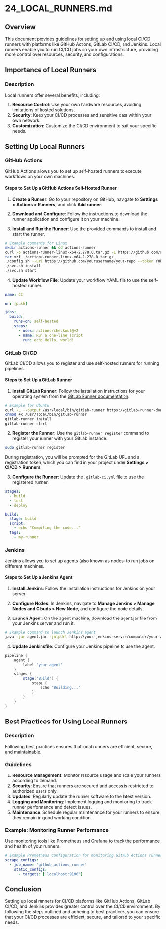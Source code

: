 # 24_LOCAL_RUNNERS.md

## Overview

This document provides guidelines for setting up and using local CI/CD runners with platforms like GitHub Actions, GitLab CI/CD, and Jenkins. Local runners enable you to run CI/CD jobs on your own infrastructure, providing more control over resources, security, and configurations.

## Importance of Local Runners

### Description

Local runners offer several benefits, including:
1. **Resource Control**: Use your own hardware resources, avoiding limitations of hosted solutions.
2. **Security**: Keep your CI/CD processes and sensitive data within your own network.
3. **Customization**: Customize the CI/CD environment to suit your specific needs.

## Setting Up Local Runners

### GitHub Actions

GitHub Actions allows you to set up self-hosted runners to execute workflows on your own machines.

#### Steps to Set Up a GitHub Actions Self-Hosted Runner

1. **Create a Runner**: Go to your repository on GitHub, navigate to **Settings > Actions > Runners**, and click **Add runner**.

2. **Download and Configure**: Follow the instructions to download the runner application and configure it on your machine.

3. **Install and Run the Runner**: Use the provided commands to install and start the runner.

```sh
# Example commands for Linux
mkdir actions-runner && cd actions-runner
curl -o actions-runner-linux-x64-2.278.0.tar.gz -L https://github.com/actions/runner/releases/download/v2.278.0/actions-runner-linux-x64-2.278.0.tar.gz
tar xzf ./actions-runner-linux-x64-2.278.0.tar.gz
./config.sh --url https://github.com/yourusername/your-repo --token YOUR_TOKEN
./svc.sh install
./svc.sh start
```

4. **Update Workflow File**: Update your workflow YAML file to use the self-hosted runner.

```yaml
name: CI

on: [push]

jobs:
  build:
    runs-on: self-hosted
    steps:
      - uses: actions/checkout@v2
      - name: Run a one-line script
        run: echo Hello, world!
```

### GitLab CI/CD

GitLab CI/CD allows you to register and use self-hosted runners for running pipelines.

#### Steps to Set Up a GitLab Runner

1. **Install GitLab Runner**: Follow the installation instructions for your operating system from the [GitLab Runner documentation](https://docs.gitlab.com/runner/install/).

```sh
# Example for Ubuntu
curl -L --output /usr/local/bin/gitlab-runner https://gitlab-runner-downloads.s3.amazonaws.com/latest/binaries/gitlab-runner-linux-amd64
chmod +x /usr/local/bin/gitlab-runner
gitlab-runner install
gitlab-runner start
```

2. **Register the Runner**: Use the `gitlab-runner register` command to register your runner with your GitLab instance.

```sh
sudo gitlab-runner register
```

During registration, you will be prompted for the GitLab URL and a registration token, which you can find in your project under **Settings > CI/CD > Runners**.

3. **Configure the Runner**: Update the `.gitlab-ci.yml` file to use the registered runner.

```yaml
stages:
  - build
  - test
  - deploy

build:
  stage: build
  script:
    - echo "Compiling the code..."
  tags:
    - my-runner
```

### Jenkins

Jenkins allows you to set up agents (also known as nodes) to run jobs on different machines.

#### Steps to Set Up a Jenkins Agent

1. **Install Jenkins**: Follow the installation instructions for Jenkins on your server.

2. **Configure Nodes**: In Jenkins, navigate to **Manage Jenkins > Manage Nodes and Clouds > New Node**, and configure the node details.

3. **Launch Agent**: On the agent machine, download the agent.jar file from your Jenkins server and run it.

```sh
# Example command to launch Jenkins agent
java -jar agent.jar -jnlpUrl http://your-jenkins-server/computer/your-agent/slave-agent.jnlp -secret your-agent-secret -workDir "/path/to/agent/workdir"
```

4. **Update Jenkinsfile**: Configure your Jenkins pipeline to use the agent.

```groovy
pipeline {
    agent {
        label 'your-agent'
    }
    stages {
        stage('Build') {
            steps {
                echo 'Building...'
            }
        }
    }
}
```

## Best Practices for Using Local Runners

### Description

Following best practices ensures that local runners are efficient, secure, and maintainable.

### Guidelines

1. **Resource Management**: Monitor resource usage and scale your runners according to demand.
2. **Security**: Ensure that runners are secured and access is restricted to authorized users only.
3. **Updates**: Regularly update the runner software to the latest version.
4. **Logging and Monitoring**: Implement logging and monitoring to track runner performance and detect issues.
5. **Maintenance**: Schedule regular maintenance for your runners to ensure they remain in good working condition.

### Example: Monitoring Runner Performance

Use monitoring tools like Prometheus and Grafana to track the performance and health of your runners.

```yaml
# Example Prometheus configuration for monitoring GitHub Actions runner
scrape_configs:
  - job_name: 'github_actions_runner'
    static_configs:
      - targets: ['localhost:9100']
```

## Conclusion

Setting up local runners for CI/CD platforms like GitHub Actions, GitLab CI/CD, and Jenkins provides greater control over the CI/CD environment. By following the steps outlined and adhering to best practices, you can ensure that your CI/CD processes are efficient, secure, and tailored to your specific needs.